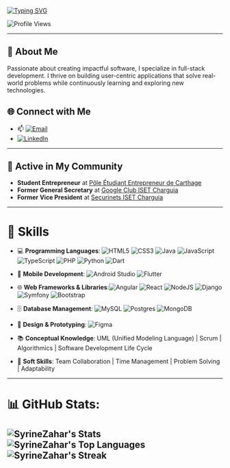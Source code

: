 <a href="https://git.io/typing-svg"><img src="https://readme-typing-svg.demolab.com?font=Fira+Code&size=30&duration=2000&pause=1000&color=FFFFFF &center=true&vCenter=true&random=false&width=600&lines=Hi%F0%9F%91%8B%2C+I'm+ZAHAR+Cyrine;Future+Software+Engineer" alt="Typing SVG" /></a>
<p align="left">
    <img src="https://komarev.com/ghpvc/?username=codewizard-404&label=Profile%20views&color=0e75b6&style=for-the-badge" alt="Profile Views" />
</p>

---

## 🌟 About Me
Passionate about creating impactful software, I specialize in full-stack development. I thrive on building user-centric applications that solve real-world problems while continuously learning and exploring new technologies.

## 🌐 Connect with Me
- 📫 [![Email](https://img.shields.io/badge/Email-%23D14836.svg?logo=gmail&logoColor=white)](mailto:cyrine.zahaar@gmail.com)  
- [![LinkedIn](https://img.shields.io/badge/LinkedIn-%230077B5.svg?logo=linkedin&logoColor=white)](https://www.linkedin.com/in/cyrine-zahar-286314249/)

---

## 🌱 Active in My Community

- **Student Entrepreneur** at [Pôle Étudiant Entrepreneur de Carthage](https://ucar.rnu.tn/peec/)
- **Former General Secretary** at [Google Club ISET Charguia](https://www.facebook.com/isetch.google.club/)
- **Former Vice President** at [Securinets ISET Charguia](https://www.linkedin.com/company/securinets-iset-charguia/posts/?feedView=all)

---

# 🔧 Skills

- 💻 **Programming Languages**: ![HTML5](https://img.shields.io/badge/html5-%23E34F26.svg?style=for-the-badge&logo=html5&logoColor=white) ![CSS3](https://img.shields.io/badge/css3-%231572B6.svg?style=for-the-badge&logo=css3&logoColor=white) ![Java](https://img.shields.io/badge/java-%23ED8B00.svg?style=for-the-badge&logo=openjdk&logoColor=white) ![JavaScript](https://img.shields.io/badge/javascript-%23323330.svg?style=for-the-badge&logo=javascript&logoColor=%23F7DF1E) ![TypeScript](https://img.shields.io/badge/typescript-%23007ACC.svg?style=for-the-badge&logo=typescript&logoColor=white) ![PHP](https://img.shields.io/badge/php-%23777BB4.svg?style=for-the-badge&logo=php&logoColor=white) ![Python](https://img.shields.io/badge/python-3670A0?style=for-the-badge&logo=python&logoColor=ffdd54) ![Dart](https://img.shields.io/badge/dart-%230175C2.svg?style=for-the-badge&logo=dart&logoColor=white)

- 📱 **Mobile Development**: ![Android Studio](https://img.shields.io/badge/android%20studio-346ac1?style=for-the-badge&logo=android%20studio&logoColor=white) ![Flutter](https://img.shields.io/badge/Flutter-%2302569B.svg?style=for-the-badge&logo=Flutter&logoColor=white)

- 🌐 **Web Frameworks & Libraries**:![Angular](https://img.shields.io/badge/angular-%23DD0031.svg?style=for-the-badge&logo=angular&logoColor=white) ![React](https://img.shields.io/badge/react-%2320232a.svg?style=for-the-badge&logo=react&logoColor=%2361DAFB) ![NodeJS](https://img.shields.io/badge/node.js-6DA55F?style=for-the-badge&logo=node.js&logoColor=white) ![Django](https://img.shields.io/badge/django-%23092E20.svg?style=for-the-badge&logo=django&logoColor=white) ![Symfony](https://img.shields.io/badge/symfony-%23000000.svg?style=for-the-badge&logo=symfony&logoColor=white) ![Bootstrap](https://img.shields.io/badge/bootstrap-%238511FA.svg?style=for-the-badge&logo=bootstrap&logoColor=white)

- 🗄️ **Database Management**: ![MySQL](https://img.shields.io/badge/mysql-4479A1.svg?style=for-the-badge&logo=mysql&logoColor=white)  ![Postgres](https://img.shields.io/badge/postgres-%23316192.svg?style=for-the-badge&logo=postgresql&logoColor=white)  ![MongoDB](https://img.shields.io/badge/MongoDB-%234ea94b.svg?style=for-the-badge&logo=mongodb&logoColor=white)

- 🎨 **Design & Prototyping**:  ![Figma](https://img.shields.io/badge/figma-%23F24E1E.svg?style=for-the-badge&logo=figma&logoColor=white)

- 📚 **Conceptual Knowledge**: UML (Unified Modeling Language) | Scrum | Algorithmics | Software Development Life Cycle
  
- 💼 **Soft Skills**: Team Collaboration | Time Management | Problem Solving | Adaptability

---

# 📊 GitHub Stats:
![SyrineZahar's Stats](https://github-readme-stats.vercel.app/api?username=SyrineZahar&theme=dracula&show_icons=true&hide_border=false&count_private=true)
![SyrineZahar's Top Languages](https://github-readme-stats.vercel.app/api/top-langs/?username=SyrineZahar&theme=dracula&show_icons=true&hide_border=false&layout=compact)
![SyrineZahar's Streak](https://github-readme-streak-stats.herokuapp.com/?user=SyrineZahar&theme=dracula&hide_border=false)
---

